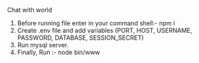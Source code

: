 Chat with world

1. Before running file enter in your command shell:- npm i
2. Create .env file and add variables (PORT, HOST, USERNAME, PASSWORD, DATABASE, SESSION_SECRET)
3. Run mysql server.
4. Finally, Run :- node bin/www
